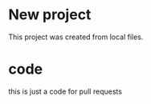 #  New project

This project was created from local files.

# code
this is just a code for pull requests
